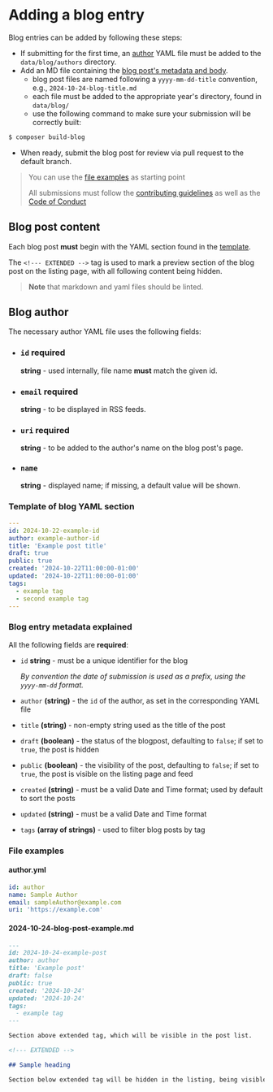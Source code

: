 # Adding a blog entry

Blog entries can be added by following these steps:

- If submitting for the first time, an [author](#blog-author) YAML file must be added to the `data/blog/authors` directory.
- Add an MD file containing the [blog post's metadata and body](#blog-post-content).
    - blog post files are named following a `yyyy-mm-dd-title` convention, e.g., `2024-10-24-blog-title.md`
    - each file must be added to the appropriate year's directory, found in `data/blog/`
    - use the following command to make sure your submission will be correctly built:

```bash
$ composer build-blog
```

- When ready, submit the blog post for review via pull request to the default branch.

> You can use the [file examples](#file-examples) as starting point
>
> All submissions must follow the [contributing guidelines](https://github.com/laminas/.github/blob/main/CONTRIBUTING.md) as well as the [Code of Conduct](https://github.com/laminas/.github/blob/main/CODE_OF_CONDUCT.md)

## Blog post content

Each blog post **must** begin with the YAML section found in the [template](#template-of-blog-yaml-section).

The `<!--- EXTENDED -->` tag is used to mark a preview section of the blog post on the listing page, with all following content being hidden.

> **Note** that markdown and yaml files should be linted.

## Blog author

The necessary author YAML file uses the following fields:

- ### `id` **required**

  **string** - used internally, file name **must** match the given id.

- ### `email` **required**

  **string** - to be displayed in RSS feeds.

- ### `uri` **required**

  **string** - to be added to the author's name on the blog post's page.

- ### `name`

  **string** - displayed name; if missing, a default value will be shown.

### Template of blog YAML section

```yaml
---
id: 2024-10-22-example-id
author: example-author-id
title: 'Example post title'
draft: true
public: true
created: '2024-10-22T11:00:00-01:00'
updated: '2024-10-22T11:00:00-01:00'
tags:
  - example tag
  - second example tag
---
```

### Blog entry metadata explained

All the following fields are **required**:

- `id` **string** - must be a unique identifier for the blog

  _By convention the date of submission is used as a prefix, using the `yyyy-mm-dd` format._

- `author` **(string)** - the `id` of the author, as set in the corresponding YAML file

- `title` **(string)** - non-empty string used as the title of the post

- `draft` **(boolean)** - the status of the blogpost, defaulting to `false`; if set to `true`, the post is hidden

- `public` **(boolean)** - the visibility of the post, defaulting to `false`; if set to `true`, the post is visible on the listing page and feed

- `created` **(string)** - must be a valid Date and Time format; used by default to sort the posts

- `updated` **(string)** - must be a valid Date and Time format

- `tags` **(array of strings)** - used to filter blog posts by tag

### File examples

#### author.yml

```yaml
id: author
name: Sample Author
email: sampleAuthor@example.com
uri: 'https://example.com'

```

#### 2024-10-24-blog-post-example.md

```markdown
---
id: 2024-10-24-example-post
author: author
title: 'Example post'
draft: false
public: true
created: '2024-10-24'
updated: '2024-10-24'
tags:
  - example tag
---

Section above extended tag, which will be visible in the post list.

<!--- EXTENDED -->

## Sample heading

Section below extended tag will be hidden in the listing, being visible only on the post's own page.

```
